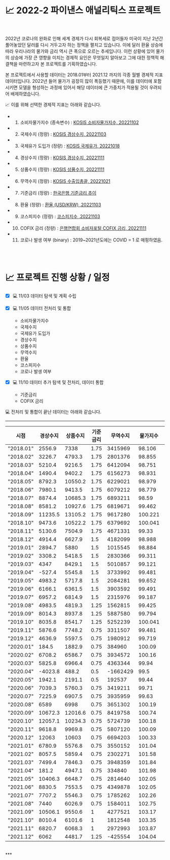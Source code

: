 # 📈 2022-2 파이낸스 애널리틱스 프로젝트  

<br>  

 2022년 코로나의 완화로 인해 세계 경제가 다시 회복세로 접어들자 미국이 지난 2년간 풀어놓았던 달러를 다시 거두고자 하는 정책을 펼치고 있습니다. 이에 달러 환율 상승에 따라 우리나라의 물가와 금리 역시 큰 폭으로 오르는 추세입니다. 이런 상황에 있어 물가의 상승에 가장 큰 영향을 미치는 경제적 요인은 무엇일지 알아보고 그에 대한 정책적 해결책을 마련하고자 본 프로젝트를 기획하였습니다.<br>  
 
 본 프로젝트에서 사용할 데이터는 2018.01부터 2021.12 까지의 각종 월별 경제적 지표 데이터입니다. 2022년 들어 물가가 굉장히 많이 폭등했기 때문에, 이를 데이터에 포함시키면 모델을 형성하는 과정에 있어서 해당 데이터에 큰 가중치가 적용될 것이 우려되어 배제하였습니다.<br>  
 
 
📈 이를 위해 선택한 경제적 지표는 아래와 같습니다.  

  - 1. 소비자물가지수 (종속변수) : [KOSIS 소비자물가지수, 20221102](https://kosis.kr/statHtml/statHtml.do?orgId=101&tblId=DT_1J20003&vw_cd=MT_ZTITLE&list_id=P2_6&seqNo=&lang_mode=ko&language=kor&obj_var_id=&itm_id=&conn_path=MT_ZTITLE)
  - 2. 국제수지 (정량) : [KOSIS 경상수지, 20221103](https://kosis.kr/statHtml/statHtml.do?orgId=301&tblId=DT_301Y013&vw_cd=MT_ZTITLE&list_id=S2_301008_001&seqNo=&lang_mode=ko&language=kor&obj_var_id=&itm_id=&conn_path=MT_ZTITLE)
  - 3. 국제유가 도입가 (정량) : [KOSIS 국제유가, 20221018](https://kosis.kr/statHtml/statHtml.do?orgId=392&tblId=DT_AA123&vw_cd=MT_ZTITLE&list_id=T_21&seqNo=&lang_mode=ko&language=kor&obj_var_id=&itm_id=&conn_path=MT_ZTITLE)
  - 4. 경상수지 (정량) : [KOSIS 경상수지, 20221111](https://kosis.kr/statHtml/statHtml.do?orgId=301&tblId=DT_301Y017&vw_cd=MT_ZTITLE&list_id=S2_301008_001&seqNo=&lang_mode=ko&language=kor&obj_var_id=&itm_id=&conn_path=MT_ZTITLE)
  - 5. 상품수지 (정량) : [KOSIS 상품수지, 20221111](https://kosis.kr/statHtml/statHtml.do?orgId=301&tblId=DT_301Y017&vw_cd=MT_ZTITLE&list_id=S2_301008_001&seqNo=&lang_mode=ko&language=kor&obj_var_id=&itm_id=&conn_path=MT_ZTITLE)
  - 6. 무역수지 (정량) : [KOSIS 수출입총괄, 20221021](https://kosis.kr/statHtml/statHtml.do?orgId=134&tblId=DT_134001_001&vw_cd=MT_ZTITLE&list_id=&scrId=&seqNo=&lang_mode=ko&obj_var_id=&itm_id=&conn_path=E1&docId=0388621915&markType=S&itmNm=%EC%A0%84%EA%B5%AD)
  - 7. 기준금리 (정량) : [한국은행 기준금리 추이](https://www.bok.or.kr/portal/singl/baseRate/list.do?dataSeCd=01&menuNo=200643)
  - 8. 환율 (정량) : [환율 (USD/KRW) ,20221103](https://kr.investing.com/currencies/usd-krw-historical-data)
  - 9. 코스피지수 (정량) : [코스피지수 ,20221103](https://kr.investing.com/indices/kospi-historical-data)
  - 10. COFIX 금리 (정량) : [은행연합회 소비자포털 COFIX 금리, 20221111](https://portal.kfb.or.kr/fingoods/cofix.php)
  - 11. 코로나 발생 여부 (binary) : 2019~2021년도에는 COVID = 1 로 매핑하였음.  
<br>  
<br>  

# 📈 프로젝트 진행 상황 / 일정  

- [x] 💻 11/03 데이터 탐색 및 계획 수립<br>  
  
- [x] 💻 11/05 데이터 전처리 및 통합  
  - 소비자물가지수  
  - 국제수지  
  - 국제유가 도입가  
  - 경상수지  
  - 상품수지  
  - 무역수지  
  - 환율  
  - 코스피지수  
  - 코로나 발생 여부<br>  
  
- [x] 💻 11/10 데이터 추가 탐색 및 전처리, 데이터 통합  
  - 기준금리  
  - COFIX 금리  
  
💻 전처리 및 통합이 끝난 데이터는 아래와 같습니다.  

***  

| 시점        | 경상수지    | 상품수지    | 기준금리 | 무역수지     | 물가지수    | 환율      | 유가   | KOSPI            | COFIX 금리 | COVID |
|-----------|---------|---------|------|----------|---------|---------|------|------------------|----------|-------|
| "2018.01" | 2556.9  | 7338    | 1.75 | 3415969  | 98.106  | 1069.08 | 64.7 | 2520.93772727273 | 1.78     | 0     |
| "2018.02" | 3226.7  | 4793.3  | 1.75 | 2801376  | 98.855  | 1084.21 | 67.8 | 2439.10444444444 | 1.77     | 0     |
| "2018.03" | 5210.4  | 9216.5  | 1.75 | 6412094  | 98.751  | 1060.25 | 64.4 | 2451.57          | 1.82     | 0     |
| "2018.04" | 1490.4  | 9402.2  | 1.75 | 6156273  | 98.931  | 1069.33 | 65.9 | 2458.22476190476 | 1.79     | 0     |
| "2018.05" | 8792.3  | 10550.2 | 1.75 | 6229021  | 98.979  | 1079.59 | 70.3 | 2461.3005        | 1.82     | 0     |
| "2018.06" | 7980.1  | 9413.5  | 1.75 | 6079212  | 98.779  | 1113.91 | 74.6 | 2394.50789473684 | 1.84     | 0     |
| "2018.07" | 8874.4  | 10685.3 | 1.75 | 6893211  | 98.59   | 1112.25 | 75.2 | 2284.25363636364 | 1.81     | 0     |
| "2018.08" | 8581.2  | 10927.6 | 1.75 | 6819671  | 99.462  | 1115.46 | 77.4 | 2283.79681818182 | 1.8      | 0     |
| "2018.09" | 11235.5 | 13105.2 | 1.75 | 9617280  | 100.221 | 1109.98 | 77   | 2307.32588235294 | 1.83     | 0     |
| "2018.10" | 9473.6  | 10522.2 | 1.75 | 6379692  | 100.041 | 1141.02 | 80   | 2153.47666666667 | 1.93     | 0     |
| "2018.11" | 5130.6  | 7504.9  | 1.75 | 4671331  | 99.33   | 1119.44 | 79.1 | 2083.33318181818 | 1.96     | 0     |
| "2018.12" | 4914.4  | 6627.9  | 1.5  | 4182099  | 98.988  | 1113.3  | 67.9 | 2070.12894736842 | 2.04     | 0     |
| "2019.01" | 2894.7  | 5880    | 1.5  | 1015545  | 98.884  | 1111.4  | 60.9 | 2101.98409090909 | 1.99     | 1     |
| "2019.02" | 3308.2  | 5418.5  | 1.5  | 2830366  | 99.311  | 1124.6  | 61.2 | 2210.19882352941 | 1.92     | 1     |
| "2019.03" | 4347    | 8429.1  | 1.5  | 5010857  | 99.121  | 1136.1  | 64.7 | 2161.9145        | 1.94     | 1     |
| "2019.04" | -527.4  | 5545.8  | 1.5  | 3733992  | 99.481  | 1163.25 | 67.9 | 2212.12045454545 | 1.85     | 1     |
| "2019.05" | 4983.2  | 5717.8  | 1.5  | 2084281  | 99.652  | 1187.8  | 73.3 | 2086.8980952381  | 1.85     | 1     |
| "2019.06" | 6166.1  | 6361.5  | 1.5  | 3903592  | 99.491  | 1155.38 | 69.2 | 2105.30315789474 | 1.78     | 1     |
| "2019.07" | 6957.2  | 6814.9  | 1.5  | 2315976  | 99.187  | 1187.32 | 67.2 | 2079.48          | 1.68     | 1     |
| "2019.08" | 4983.5  | 4819.3  | 1.25 | 1562815  | 99.425  | 1209.5  | 65.2 | 1944.23761904762 | 1.52     | 1     |
| "2019.09" | 8014.3  | 8937.8  | 1.25 | 5887580  | 99.794  | 1198.09 | 65   | 2045.20526315789 | 1.57     | 1     |
| "2019.10" | 8035.8  | 8541.7  | 1.25 | 5252239  | 100.041 | 1169.24 | 65.6 | 2065.74761904762 | 1.55     | 1     |
| "2019.11" | 5876.6  | 7748.2  | 0.75 | 3311507  | 99.481  | 1180.7  | 65.1 | 2128.79476190476 | 1.63     | 1     |
| "2019.12" | 4636.9  | 5597.5  | 0.75 | 1980912  | 99.719  | 1154.07 | 65.9 | 2147.0135        | 1.6      | 1     |
| "2020.01" | 184.5   | 1882.9  | 0.75 | 384960   | 100.09  | 1194.97 | 69.3 | 2203.4425        | 1.54     | 1     |
| "2020.02" | 6708.2  | 6586.7  | 0.75 | 3934572  | 100.16  | 1200.2  | 68.6 | 2167.1235        | 1.43     | 1     |
| "2020.03" | 5825.8  | 6966.4  | 0.75 | 4363344  | 99.94   | 1218.3  | 57   | 1786.74636363636 | 1.26     | 1     |
| "2020.04" | -4023.8 | 488.2   | 0.5  | -1662429 | 99.5    | 1212.94 | 37.5 | 1849.589         | 1.2      | 1     |
| "2020.05" | 1942.1  | 2191.1  | 0.5  | 192537   | 99.44   | 1231.49 | 24.1 | 1965.17421052632 | 1.06     | 1     |
| "2020.06" | 7039.3  | 5760.3  | 0.75 | 3419211  | 99.71   | 1199.28 | 28.1 | 2134.69681818182 | 0.89     | 1     |
| "2020.07" | 7225.9  | 6907.5  | 0.75 | 3935959  | 99.63   | 1193.59 | 39.3 | 2195.94869565217 | 0.81     | 1     |
| "2020.08" | 6589    | 6998    | 0.75 | 3651302  | 100.19  | 1187.94 | 44.3 | 2349.873         | 0.8      | 1     |
| "2020.09" | 10672.3 | 12016.6 | 0.75 | 8419758  | 100.74  | 1164.65 | 46.3 | 2371.51619047619 | 0.88     | 1     |
| "2020.10" | 12057.1 | 10234.3 | 0.75 | 5724739  | 100.18  | 1136.49 | 43.2 | 2357.82105263158 | 0.87     | 1     |
| "2020.11" | 9618.8  | 9969.8  | 0.75 | 5807120  | 100.09  | 1109.32 | 41.7 | 2504.18095238095 | 0.9      | 1     |
| "2020.12" | 12063   | 10603   | 0.75 | 6694203  | 100.33  | 1084.47 | 45.1 | 2755.77095238095 | 0.9      | 1     |
| "2021.01" | 6780.9  | 5576.8  | 0.75 | 3550152  | 101.04  | 1117.64 | 51.2 | 3089.267         | 0.86     | 1     |
| "2021.02" | 8057.5  | 5859.4  | 0.75 | 2302271  | 101.58  | 1123.89 | 56.3 | 3092.41166666667 | 0.83     | 1     |
| "2021.03" | 7499.4  | 7846.3  | 0.75 | 3948359  | 101.84  | 1127.17 | 62.5 | 3032.46909090909 | 0.84     | 1     |
| "2021.04" | 181.2   | 4947.1  | 0.75 | 334840   | 101.98  | 1117.16 | 64.9 | 3165.08318181818 | 0.82     | 1     |
| "2021.05" | 10406.3 | 6648.7  | 0.75 | 2814640  | 102.05  | 1106.58 | 65.8 | 3169.20052631579 | 0.82     | 1     |
| "2021.06" | 8830.5  | 7553.5  | 0.75 | 4349878  | 102.05  | 1130.48 | 68.9 | 3259.14          | 0.92     | 1     |
| "2021.07" | 7707.2  | 5546.3  | 0.75 | 1785262  | 102.26  | 1151.41 | 73.9 | 3254.57318181818 | 0.95     | 1     |
| "2021.08" | 7440    | 6026.9  | 0.75 | 1584011  | 102.75  | 1158.73 | 73.5 | 3182.50095238095 | 1.02     | 1     |
| "2021.09" | 10506.1 | 9550.6  | 1    | 4277521  | 103.17  | 1184.23 | 73.3 | 3141.69947368421 | 1.16     | 1     |
| "2021.10" | 8010.4  | 6101.6  | 1    | 1812548  | 103.35  | 1174.47 | 76.2 | 2989.87315789474 | 1.29     | 1     |
| "2021.11" | 6820.7  | 6068.3  | 1    | 2972993  | 103.87  | 1182.71 | 82.4 | 2964.30181818182 | 1.55     | 1     |
| "2021.12" | 6062    | 4481.7  | 1.25 | -425554  | 104.04  | 1187.96 | 81.6 | 2988.49409090909 | 1.69     | 1     |  

<br>  
***
